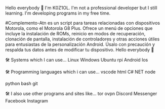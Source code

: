 Hello everybody 👋
I'm K0Z1OL. I'm not a professional developer but I still learning. I'm developing programs in my free time.

#Complemento-Atn
es un script para tareas relacionadas con dispositivos Motorola, como el Motorola G8 Plus. Ofrece un menú de opciones que incluye la instalación de ROMs, reinicio en modos de recuperación, clonación de pantalla, instalación de controladores y otras acciones útiles para entusiastas de la personalización Android. Úsalo con precaución y respalda tus datos antes de modificar tu dispositivo.
Hello everybody 👋


🛠 Systems which I can use... 
Linux Windows Ubuntu rpi Android Ios

🛠 Programming languages which i can use... 
vscode html C# NET node

python bash git

🛠 I also use other programs and sites like... 
tor ovpn Discord Messenger Facebook Instagram


